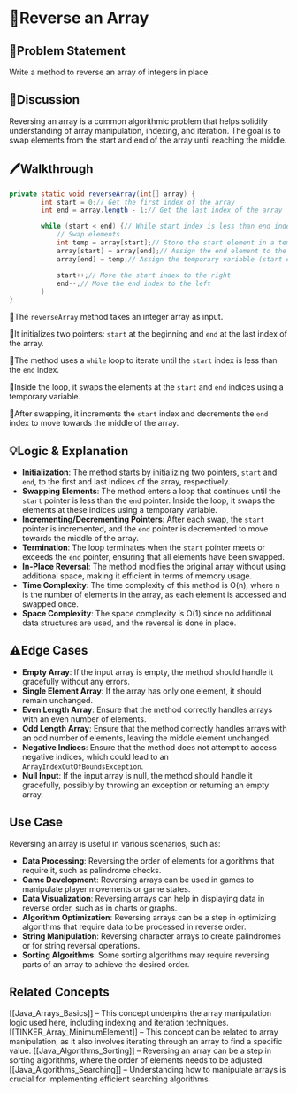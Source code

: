 # 🔀Reverse an Array

## 📌Problem Statement
Write a method to reverse an array of integers in place.

## 💭Discussion
Reversing an array is a common algorithmic problem that helps solidify understanding of array manipulation, indexing, and iteration. The goal is to swap elements from the start and end of the array until reaching the middle.

## 🖊️Walkthrough
```java
private static void reverseArray(int[] array) {
        int start = 0;// Get the first index of the array
        int end = array.length - 1;// Get the last index of the array

        while (start < end) {// While start index is less than end index
            // Swap elements
            int temp = array[start];// Store the start element in a temporary variable
            array[start] = array[end];// Assign the end element to the start index
            array[end] = temp;// Assign the temporary variable (start element) to the end index

            start++;// Move the start index to the right
            end--;// Move the end index to the left
        }
}
```
🔹The `reverseArray` method takes an integer array as input.

🔹It initializes two pointers: `start` at the beginning and `end` at the last index of the array.

🔹The method uses a `while` loop to iterate until the `start` index is less than the `end` index.

🔹Inside the loop, it swaps the elements at the `start` and `end` indices using a temporary variable.

🔹After swapping, it increments the `start` index and decrements the `end` index to move towards the middle of the array.

## 💡Logic & Explanation
- **Initialization**: The method starts by initializing two pointers, `start` and `end`, to the first and last indices of the array, respectively.
- **Swapping Elements**: The method enters a loop that continues until the `start` pointer is less than the `end` pointer. Inside the loop, it swaps the elements at these indices using a temporary variable.
- **Incrementing/Decrementing Pointers**: After each swap, the `start` pointer is incremented, and the `end` pointer is decremented to move towards the middle of the array.
- **Termination**: The loop terminates when the `start` pointer meets or exceeds the `end` pointer, ensuring that all elements have been swapped.
- **In-Place Reversal**: The method modifies the original array without using additional space, making it efficient in terms of memory usage.
- **Time Complexity**: The time complexity of this method is O(n), where n is the number of elements in the array, as each element is accessed and swapped once.
- **Space Complexity**: The space complexity is O(1) since no additional data structures are used, and the reversal is done in place.


## ⚠️Edge Cases
- **Empty Array**: If the input array is empty, the method should handle it gracefully without any errors.
- **Single Element Array**: If the array has only one element, it should remain unchanged.
- **Even Length Array**: Ensure that the method correctly handles arrays with an even number of elements.
- **Odd Length Array**: Ensure that the method correctly handles arrays with an odd number of elements, leaving the middle element unchanged.
- **Negative Indices**: Ensure that the method does not attempt to access negative indices, which could lead to an `ArrayIndexOutOfBoundsException`.
- **Null Input**: If the input array is null, the method should handle it gracefully, possibly by throwing an exception or returning an empty array.

## Use Case
Reversing an array is useful in various scenarios, such as:
- **Data Processing**: Reversing the order of elements for algorithms that require it, such as palindrome checks.
- **Game Development**: Reversing arrays can be used in games to manipulate player movements or game states.
- **Data Visualization**: Reversing arrays can help in displaying data in reverse order, such as in charts or graphs.
- **Algorithm Optimization**: Reversing arrays can be a step in optimizing algorithms that require data to be processed in reverse order.
- **String Manipulation**: Reversing character arrays to create palindromes or for string reversal operations.
- **Sorting Algorithms**: Some sorting algorithms may require reversing parts of an array to achieve the desired order.

## Related Concepts
[[Java_Arrays_Basics]] – This concept underpins the array manipulation logic used here, including indexing and iteration techniques.
[[TINKER_Array_MinimumElement]] – This concept can be related to array manipulation, as it also involves iterating through an array to find a specific value.
[[Java_Algorithms_Sorting]] – Reversing an array can be a step in sorting algorithms, where the order of elements needs to be adjusted.
[[Java_Algorithms_Searching]] – Understanding how to manipulate arrays is crucial for implementing efficient searching algorithms.
```

